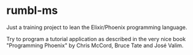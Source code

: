 # rumbl-ms
Just a training project to lean the Elixir/Phoenix programming language. 

Try to program a tutorial application as described in the very nice book 
"Programming Phoenix" by Chris McCord, Bruce Tate and José Valim.
